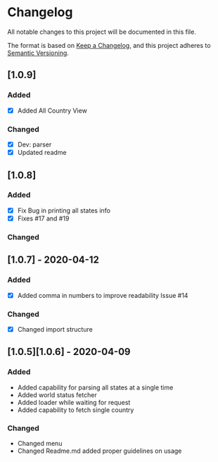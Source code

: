 # Changelog

All notable changes to this project will be documented in this file.

The format is based on [Keep a Changelog](https://keepachangelog.com/en/1.0.0/),
and this project adheres to [Semantic Versioning](https://semver.org/spec/v2.0.0.html).

## [1.0.9]

### Added
- [x] Added All Country View

### Changed
- [x] Dev: parser
- [x] Updated readme

## [1.0.8]

### Added
- [x] Fix Bug in printing all states info
- [x] Fixes #17 and #19

### Changed

## [1.0.7] -  2020-04-12

### Added
- [x] Added comma in numbers to improve readability Issue #14
### Changed
- [x] Changed import structure

## [1.0.5][1.0.6] - 2020-04-09

### Added
- Added capability for parsing all states at a single time
- Added world status fetcher
- Added loader while waiting for request
- Added capability to fetch single country
### Changed
- Changed menu
- Changed Readme.md added proper guidelines on usage
